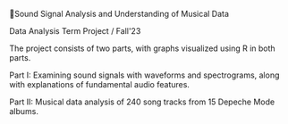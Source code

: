 🎵Sound Signal Analysis and Understanding of Musical Data

Data Analysis Term Project / Fall'23

The project consists of two parts, with graphs visualized using R in both parts.

Part I: Examining sound signals with waveforms and spectrograms, along with explanations of fundamental audio features.

Part II: Musical data analysis of 240 song tracks from 15 Depeche Mode albums.

